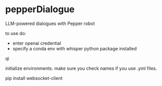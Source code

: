 # pepperDialogue
LLM-powered dialogues with Pepper robot

to use do:
 - enter openai credential
 - specify a conda env with whisper python package installed
 
 qi


initialize environments. make sure you check names if you use .yml files.

pip install websocket-client

